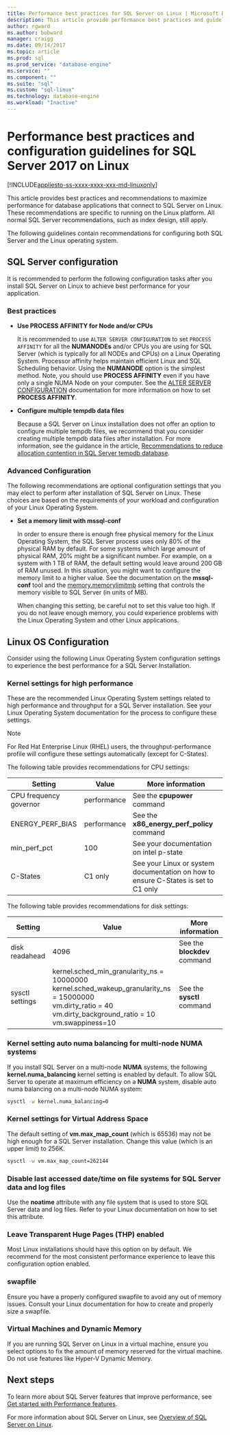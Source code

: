 ```yaml
---
title: Performance best practices for SQL Server on Linux | Microsoft Docs
description: This article provide performance best practices and guidelines for running SQL Server 2017 on Linux.
author: rgward 
ms.author: bobward 
manager: craigg
ms.date: 09/14/2017
ms.topic: article
ms.prod: sql
ms.prod_service: "database-engine"
ms.service: ""
ms.component: ""
ms.suite: "sql"
ms.custom: "sql-linux"
ms.technology: database-engine
ms.workload: "Inactive"
---
```


# Performance best practices and configuration guidelines for SQL Server 2017 on Linux

[!INCLUDE[appliesto-ss-xxxx-xxxx-xxx-md-linuxonly](../includes/appliesto-ss-xxxx-xxxx-xxx-md-linuxonly.md)]

This article provides best practices and recommendations to maximize performance for database applications that connect to SQL Server on Linux. These recommendations are specific to running on the Linux platform. All normal SQL Server recommendations, such as index design, still apply.

The following guidelines contain recommendations for configuring both SQL Server and the Linux operating system.

## SQL Server configuration

It is recommended to perform the following configuration tasks after you install SQL Server on Linux to achieve best performance for your application.

### Best practices

- **Use PROCESS AFFINITY for Node and/or CPUs**

   It is recommended to use `ALTER SERVER CONFIGURATION` to set `PROCESS AFFINITY` for all the **NUMANODEs** and/or CPUs you are using for SQL Server (which is typically for all NODEs and CPUs) on a Linux Operating System. Processor affinity helps maintain efficient Linux and SQL Scheduling behavior. Using the **NUMANODE** option is the simplest method. Note, you should use **PROCESS AFFINITY** even if you have only a single NUMA Node on your computer.  See the [ALTER SERVER CONFIGURATION](../t-sql/statements/alter-server-configuration-transact-sql.md) documentation for more information on how to set **PROCESS AFFINITY**.

- **Configure multiple tempdb data files**

   Because a SQL Server on Linux installation does not offer an option to configure multiple tempdb files, we recommend that you consider creating multiple tempdb data files after installation. For more information, see the guidance in the article, [Recommendations to reduce allocation contention in SQL Server tempdb database](https://support.microsoft.com/en-us/help/2154845/recommendations-to-reduce-allocation-contention-in-sql-server-tempdb-d).

### Advanced Configuration

The following recommendations are optional configuration settings that you may elect to perform after installation of SQL Server on Linux. These choices are based on the requirements of your workload and configuration of your Linux Operating System.

- **Set a memory limit with mssql-conf**

   In order to ensure there is enough free physical memory for the Linux Operating System, the SQL Server process uses only 80% of the physical RAM by default. For some systems which large amount of physical RAM, 20% might be a significant number. For example, on a system with 1 TB of RAM, the default setting would leave around 200 GB of RAM unused. In this situation, you might want to configure the memory limit to a higher value. See the documentation on the **mssql-conf** tool and the [memory.memorylimitmb](sql-server-linux-configure-mssql-conf.md#memorylimit) setting that controls the memory visible to SQL Server (in units of MB).

   When changing this setting, be careful not to set this value too high. If you do not leave enough memory, you could experience problems with the Linux Operating System and other Linux applications.

## Linux OS Configuration

Consider using the following Linux Operating System configuration settings to experience the best performance for a SQL Server Installation.

### Kernel settings for high performance
These are the recommended Linux Operating System settings related to high performance and throughput for a SQL Server installation. See your Linux Operating System documentation for the process to configure these settings.



> [!Note]
> For Red Hat Enterprise Linux (RHEL) users, the throughput-performance profile will configure these settings automatically (except for C-States).

The following table provides recommendations for CPU settings:

| Setting | Value | More information |
|---|---|---|
| CPU frequency governor | performance | See the **cpupower** command |
| ENERGY_PERF_BIAS | performance | See the **x86_energy_perf_policy** command |
| min_perf_pct | 100 | See your documentation on intel p-state |
| C-States | C1 only | See your Linux or system documentation on how to ensure C-States is set to C1 only |

The following table provides recommendations for disk settings:

| Setting | Value | More information |
|---|---|---|
| disk readahead | 4096 | See the **blockdev** command |
| sysctl settings | kernel.sched_min_granularity_ns = 10000000<br/>kernel.sched_wakeup_granularity_ns = 15000000<br/>vm.dirty_ratio = 40<br/>vm.dirty_background_ratio = 10<br/>vm.swappiness=10 | See the **sysctl** command |

### Kernel setting auto numa balancing for multi-node NUMA systems

If you install SQL Server on a multi-node **NUMA** systems, the following **kernel.numa_balancing** kernel setting is enabled by default. To allow SQL Server to operate at maximum efficiency on a **NUMA** system, disable auto numa balancing on a multi-node NUMA system:

```bash
sysctl -w kernel.numa_balancing=0
```

### Kernel settings for Virtual Address Space

The default setting of **vm.max_map_count** (which is 65536) may not be high enough for a SQL Server installation. Change this value (which is an upper limit) to 256K.

```bash
sysctl -w vm.max_map_count=262144
```

### Disable last accessed date/time on file systems for SQL Server data and log files

Use the **noatime** attribute with any file system that is used to store SQL Server data and log files. Refer to your Linux documentation on how to set this attribute.

### Leave Transparent Huge Pages (THP) enabled

Most Linux installations should have this option on by default. We recommend for the most consistent performance experience to leave this configuration option enabled.

### swapfile

Ensure you have a properly configured swapfile to avoid any out of memory issues. Consult your Linux documentation for how to create and properly size a swapfile.

### Virtual Machines and Dynamic Memory

If you are running SQL Server on Linux in a virtual machine, ensure you select options to fix the amount of memory reserved for the virtual machine. Do not use features like Hyper-V Dynamic Memory.

## Next steps

To learn more about SQL Server features that improve performance, see [Get started with Performance features](sql-server-linux-performance-get-started.md).

For more information about SQL Server on Linux, see [Overview of SQL Server on Linux](sql-server-linux-overview.md).
